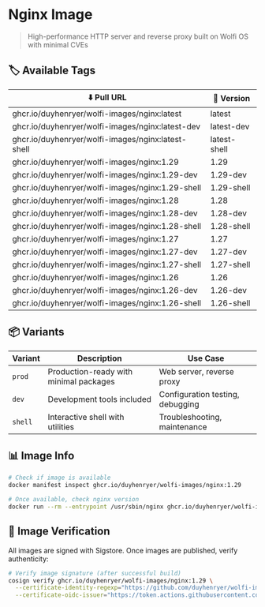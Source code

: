 # Nginx Image

> High-performance HTTP server and reverse proxy built on Wolfi OS with minimal CVEs

## 🏷️ Available Tags

| ⬇️ Pull URL                                           | 📌 Version    |
| ----------------------------------------------------- | ------------ |
| ghcr.io/duyhenryer/wolfi-images/nginx:latest         | latest       |
| ghcr.io/duyhenryer/wolfi-images/nginx:latest-dev     | latest-dev   |
| ghcr.io/duyhenryer/wolfi-images/nginx:latest-shell   | latest-shell |
| ghcr.io/duyhenryer/wolfi-images/nginx:1.29           | 1.29         |
| ghcr.io/duyhenryer/wolfi-images/nginx:1.29-dev       | 1.29-dev     |
| ghcr.io/duyhenryer/wolfi-images/nginx:1.29-shell     | 1.29-shell   |
| ghcr.io/duyhenryer/wolfi-images/nginx:1.28           | 1.28         |
| ghcr.io/duyhenryer/wolfi-images/nginx:1.28-dev       | 1.28-dev     |
| ghcr.io/duyhenryer/wolfi-images/nginx:1.28-shell     | 1.28-shell   |
| ghcr.io/duyhenryer/wolfi-images/nginx:1.27           | 1.27         |
| ghcr.io/duyhenryer/wolfi-images/nginx:1.27-dev       | 1.27-dev     |
| ghcr.io/duyhenryer/wolfi-images/nginx:1.27-shell     | 1.27-shell   |
| ghcr.io/duyhenryer/wolfi-images/nginx:1.26           | 1.26         |
| ghcr.io/duyhenryer/wolfi-images/nginx:1.26-dev       | 1.26-dev     |
| ghcr.io/duyhenryer/wolfi-images/nginx:1.26-shell     | 1.26-shell   |

## 📦 Variants

| Variant | Description | Use Case |
|---------|-------------|----------|
| `prod` | Production-ready with minimal packages | Web server, reverse proxy |
| `dev` | Development tools included | Configuration testing, debugging |
| `shell` | Interactive shell with utilities | Troubleshooting, maintenance |

## 📊 Image Info

```bash
# Check if image is available
docker manifest inspect ghcr.io/duyhenryer/wolfi-images/nginx:1.29

# Once available, check nginx version
docker run --rm --entrypoint /usr/sbin/nginx ghcr.io/duyhenryer/wolfi-images/nginx:1.29 -version
```

## 🔐 Image Verification

All images are signed with Sigstore. Once images are published, verify authenticity:

```bash
# Verify image signature (after successful build)
cosign verify ghcr.io/duyhenryer/wolfi-images/nginx:1.29 \
  --certificate-identity-regexp="https://github.com/duyhenryer/wolfi-images" \
  --certificate-oidc-issuer="https://token.actions.githubusercontent.com"
```
